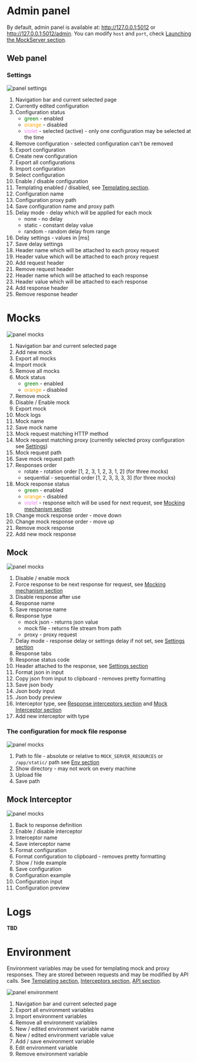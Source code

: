 # Admin panel

By default, admin panel is available at: http://127.0.0.1:5012 or http://127.0.0.1:5012/admin.
You can modify `host` and `port`, check [Launching the MockServer section](../docs.md).

## Web panel

### Settings

![panel settings](../resources/panel_settings.png)

1. Navigation bar and current selected page
2. Currently edited configuration
3. Configuration status
    - <span style="color:green">green</span> - enabled
    - <span style="color:orange">orange</span> - disabled
    - <span style="color:violet">violet</span> - selected (active) - only one configuration may be selected at the time
4. Remove configuration - selected configuration can't be removed
5. Export configuration
6. Create new configuration
7. Export all configurations
8. Import configuration
9. Select configuration
10. Enable / disable configuration
11. Templating enabled / disabled, see [Templating section](../docs.md).
12. Configuration name
13. Configuration proxy path
14. Save configuration name and proxy path
15. Delay mode - delay which will be applied for each mock
    - none - no delay
    - static - constant delay value
    - random - random delay from range
16. Delay settings - values in [ms]
17. Save delay settings
18. Header name which will be attached to each proxy request
19. Header value which will be attached to each proxy request
20. Add request header
21. Remove request header
22. Header name which will be attached to each response
23. Header value which will be attached to each response
24. Add response header
25. Remove response header

# Mocks

![panel mocks](../resources/panel_mocks.png)

1. Navigation bar and current selected page
2. Add new mock
3. Export all mocks
4. Import mock
5. Remove all mocks
6. Mock status
    - <span style="color:green">green</span> - enabled
    - <span style="color:orange">orange</span> - disabled
7. Remove mock
8. Disable / Enable mock
9. Export mock
10. Mock logs
11. Mock name
12. Save mock name
13. Mock request matching HTTP method
14. Mock request matching proxy (currently selected proxy configuration see [Settings](#settings))
15. Mock request path
16. Save mock request path
17. Responses order
    - rotate - rotation order [1, 2, 3, 1, 2, 3, 1, 2] (for three mocks)
    - sequential - sequential order [1, 2, 3, 3, 3, 3] (for three mocks)
18. Mock response status
    - <span style="color:green">green</span> - enabled
    - <span style="color:orange">orange</span> - disabled
    - <span style="color:violet">violet</span> - response witch will be used for next request,
      see [Mocking mechanism section](../docs.md)
19. Change mock response order - move down
20. Change mock response order - move up
21. Remove mock response
22. Add new mock response

## Mock

![panel mocks](../resources/panel_mock.png)

1. Disable / enable mock
2. Force response to be next response for request, see [Mocking mechanism section](../docs.md)
3. Disable response after use
4. Response name
5. Save response name
6. Response type
    - mock json - returns json value
    - mock file - returns file stream from path
    - proxy - proxy request
7. Delay mode - response delay or settings delay if not set, see [Settings section](#settings)
8. Response tabs
9. Response status code
10. Header attached to the response, see [Settings section](#settings)
11. Format json in input
12. Copy json from input to clipboard - removes pretty formatting
13. Save json body
14. Json body input
15. Json body preview
16. Interceptor type, see [Response interceptors section](../docs.md) and [Mock Interceptor section](#mock-interceptor)
17. Add new interceptor with type

### The configuration for mock file response

![panel mocks](../resources/panel_mock_file.png)

1. Path to file - absolute or relative to `MOCK_SERVER_RESOURCES` or `/app/static/` path see [Env section](../docs.md)
2. Show directory - may not work on every machine
3. Upload file
4. Save path

## Mock Interceptor

![panel mocks](../resources/panel_mock_interceptor.png)

1. Back to response definition
2. Enable / disable interceptor
3. Interceptor name
4. Save interceptor name
5. Format configuration
6. Format configuration to clipboard - removes pretty formatting
7. Show / hide example
8. Save configuration
9. Configuration example
10. Configuration input
11. Configuration preview

# Logs

**TBD**

# Environment

Environment variables may be used for templating mock and proxy responses. They are stored between requests and may be
modified by API calls. See [Templating section](../docs.md), [Interceptors section](../docs.md),
[API section](./api.md).

![panel environment](../resources/panel_environment.png)

1. Navigation bar and current selected page
2. Export all environment variables
3. Import environment variables
4. Remove all environment variables
5. New / edited environment variable name
6. New / edited environment variable value
7. Add / save environment variable
8. Edit environment variable
9. Remove environment variable